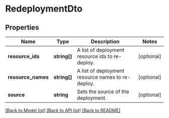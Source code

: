 # RedeploymentDto

## Properties
Name | Type | Description | Notes
------------ | ------------- | ------------- | -------------
**resource_ids** | **string[]** | A list of deployment resource ids to re-deploy. | [optional] 
**resource_names** | **string[]** | A list of deployment resource names to re-deploy. | [optional] 
**source** | **string** | Sets the source of the deployment. | [optional] 

[[Back to Model list]](../../README.md#documentation-for-models) [[Back to API list]](../../README.md#documentation-for-api-endpoints) [[Back to README]](../../README.md)

